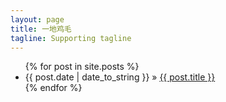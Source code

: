 ```yaml
---
layout: page
title: 一地鸡毛
tagline: Supporting tagline
---
```


<script type="text/javascript">document.write(unescape('%3Cdiv id="bdcs"%3E%3C/div%3E%3Cscript charset="utf-8" src="http://znsv.baidu.com/customer_search/api/js?sid=4573988363352471990') + '&plate_url=' + (encodeURIComponent(window.location.href)) + '&t=' + (Math.ceil(new Date()/3600000)) + unescape('"%3E%3C/script%3E'));</script>
<ul class="posts">
  {% for post in site.posts %}
    <li><span>{{ post.date | date_to_string }}</span> &raquo; <a href="{{ BASE_PATH }}{{ post.url }}">{{ post.title }}</a></li>
  {% endfor %}
</ul>
